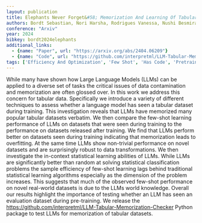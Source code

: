 ```yaml
---
layout: publication
title: Elephants Never Forget&#58; Memorization And Learning Of Tabular Data In Large Language Models
authors: Bordt Sebastian, Nori Harsha, Rodrigues Vanessa, Nushi Besmira, Caruana Rich
conference: "Arxiv"
year: 2024
bibkey: bordt2024elephants
additional_links:
  - {name: "Paper", url: "https://arxiv.org/abs/2404.06209"}
  - {name: "Code", url: "https://github.com/interpretml/LLM-Tabular-Memorization-Checker"}
tags: ['Efficiency And Optimization', 'Few Shot', 'Has Code', 'Pretraining Methods', 'Reinforcement Learning', 'Training Techniques']
---
```

While many have shown how Large Language Models (LLMs) can be applied to a diverse set of tasks the critical issues of data contamination and memorization are often glossed over. In this work we address this concern for tabular data. Specifically we introduce a variety of different techniques to assess whether a language model has seen a tabular dataset during training. This investigation reveals that LLMs have memorized many popular tabular datasets verbatim. We then compare the few-shot learning performance of LLMs on datasets that were seen during training to the performance on datasets released after training. We find that LLMs perform better on datasets seen during training indicating that memorization leads to overfitting. At the same time LLMs show non-trivial performance on novel datasets and are surprisingly robust to data transformations. We then investigate the in-context statistical learning abilities of LLMs. While LLMs are significantly better than random at solving statistical classification problems the sample efficiency of few-shot learning lags behind traditional statistical learning algorithms especially as the dimension of the problem increases. This suggests that much of the observed few-shot performance on novel real-world datasets is due to the LLMs world knowledge. Overall our results highlight the importance of testing whether an LLM has seen an evaluation dataset during pre-training. We release the https://github.com/interpretml/LLM-Tabular-Memorization-Checker Python package to test LLMs for memorization of tabular datasets.
